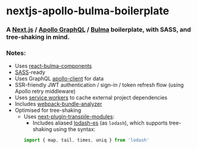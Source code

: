 # nextjs-apollo-bulma-boilerplate
### A [Next.js](https://github.com/zeit/next.js/) / [Apollo GraphQL](https://github.com/apollographql) / [Bulma](https://github.com/jgthms/bulma) boilerplate, with SASS, and tree-shaking in mind.

### Notes:
- Uses [react-bulma-components](https://github.com/couds/react-bulma-components)
- [SASS](https://github.com/zeit/next-plugins/tree/master/packages/next-sass)-ready
- Uses GraphQL [apollo-client](https://github.com/apollographql/apollo-client) for data
- SSR-friendly JWT authentication / sign-in / token refresh flow (using Apollo retry middleware)
- Uses [service workers](https://github.com/goldhand/sw-precache-webpack-plugin) to cache external project dependencies
- Includes [webpack-bundle-analyzer](https://github.com/webpack-contrib/webpack-bundle-analyzer)
- Optimised for tree-shaking
  - Uses [next-plugin-transpile-modules](https://github.com/wellcometrust/next-plugin-transpile-modules):
    - Includes aliased [lodash-es](https://github.com/lodash/lodash/tree/es) (as `lodash`), which supports tree-shaking using the syntax:
    ```js
    import { map, tail, times, uniq } from 'lodash'
    ```
